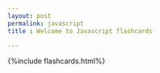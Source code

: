 ```yaml
---
layout: post
permalink: javascript
title : Welcome to Javascript flashcards

---
```



{%include flashcards.html%}